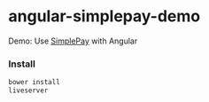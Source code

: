 # angular-simplepay-demo
Demo: Use [SimplePay](http://simplepay.ng) with Angular

### Install
```bash
bower install
liveserver
```
